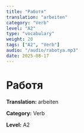 ```yaml
---
title: "Работя"
translation: "arbeiten"
category: "Verb"
level: "A2"
type: "vocabulary"
weight: 20
tags: ["A2", "Verb"]
audio: "/audio/rabotya.mp3"
date: 2025-08-17
---
```


# Работя

**Translation:** arbeiten

**Category:** Verb

**Level:** A2

